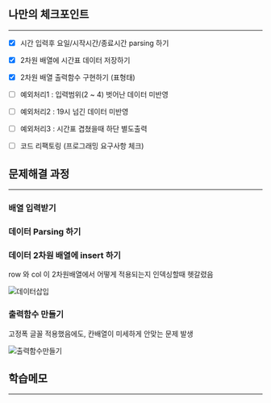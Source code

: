 ## 나만의 체크포인트

---

- [x]  시간 입력후 요일/시작시간/종료시간 parsing 하기
- [x]  2차원 배열에 시간표 데이터 저장하기
- [x]  2차원 배열 출력함수 구현하기 (표형태)
- [ ]  예외처리1 : 입력범위(2 ~ 4) 벗어난 데이터 미반영
- [ ]  예외처리2 : 19시 넘긴 데이터 미반영
- [ ]  예외처리3 : 시간표 겹쳤을때 하단 별도출력
- [ ]  코드 리팩토링 (프로그래밍 요구사항 체크)


## 문제해결 과정

---



### 배열 입력받기

### 데이터 Parsing 하기

### 데이터 2차원 배열에 insert 하기

row 와 col 이 2차원배열에서 어떻게 적용되는지
인덱싱할때 헷갈렸음

![데이터삽입](https://github.com/plashdof/molecatch_Kotlin/assets/86242930/21e190fc-3c6a-4499-9b6f-d1843a0c45ff)


### 출력함수 만들기

고정폭 글꼴 적용했음에도, 칸배열이 미세하게 안맞는 문제 발생

![출력함수만들기](https://github.com/plashdof/Easytask_Kotlin/assets/86242930/e7672211-7da5-408d-b142-63e290ef48ae)


## 학습메모

---

